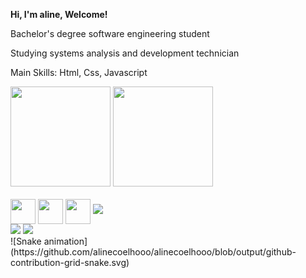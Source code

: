 <strong> Hi, I'm aline, Welcome! </strong>

Bachelor's degree software engineering student

Studying systems analysis and development technician

Main Skills: Html, Css, Javascript

<div style="display: inline_block">
     <a ref="https://github.com/alinecoelhooo">
    <img height="160cm" src="https://github-readme-stats.vercel.app/api?username=alinecoelhooo&show_icons=true&theme=tokyonight&include_all_commits=true&count_private=true"/>
       <img height="160cm" src="https://github-readme-stats.vercel.app/api/top-langs/?username=alinecoelhooo&layout=compact&langs_count=168theme=tokyonigth"/>
</div>
  <div style="display: inline_block"></br>
  <img align="center" height="40cm" widht="50cm" src="https://cdn.jsdelivr.net/gh/devicons/devicon/icons/javascript/javascript-original.svg" />
  <img align="center" height="40cm" widht="50cm" src="https://cdn.jsdelivr.net/gh/devicons/devicon/icons/html5/html5-original-wordmark.svg" />
  <img align="center" height=40cm widht="40cm" src="https://cdn.jsdelivr.net/gh/devicons/devicon/icons/css3/css3-original-wordmark.svg" />
  <img align="rigth" src="https://cdn.discordapp.com/attachments/764197435290812436/970028382106562591/ezgif.com-gif-maker_2.gif">
       </div>
       
 <div>
  <a ref = "https://www.linkedin.com/in/aline-mota-74202715a/" targed="_blank"><img src="https://img.shields.io/badge/LinkedIn-0077B5?style=for-the-badge&logo=linkedin&logoColor=white" target="_blank"></a>
  <a ref = "https://www.facebook.com/aline.coelho.39750/" targed="_blank"><img src="https://img.shields.io/badge/Facebook-1877F2?style=for-the-badge&logo=facebook&logoColor=white" targed="_blank"></a>
     </div>
     ![Snake animation](https://github.com/alinecoelhooo/alinecoelhooo/blob/output/github-contribution-grid-snake.svg)
     
    

